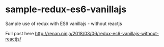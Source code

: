 # sample-redux-es6-vanillajs
Sample use of redux with ES6 vanillajs - without reactjs

Full post here
http://renan.ninja/2018/03/06/redux-es6-vanillajs-without-reactjs/
